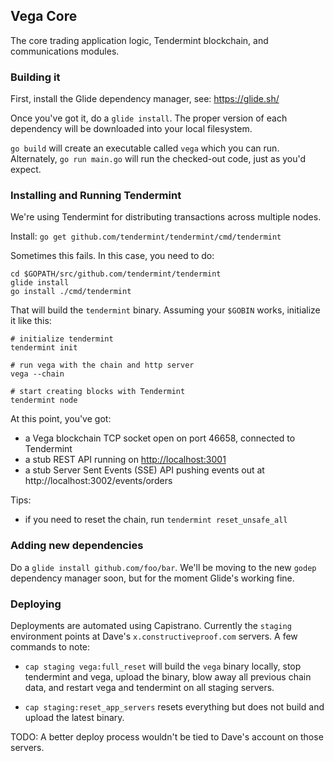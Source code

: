 ## Vega Core

The core trading application logic, Tendermint blockchain, and communications modules.

### Building it

First, install the Glide dependency manager, see: https://glide.sh/

Once you've got it, do a `glide install`. The proper version of each dependency will be downloaded into your local filesystem.

`go build` will create an executable called `vega` which you can run. Alternately, `go run main.go` will run the checked-out code, just as you'd expect.

### Installing and Running Tendermint

We're using Tendermint for distributing transactions across multiple nodes.

Install: `go get github.com/tendermint/tendermint/cmd/tendermint`

Sometimes this fails. In this case, you need to do:

```
cd $GOPATH/src/github.com/tendermint/tendermint
glide install
go install ./cmd/tendermint
```

That will build the `tendermint` binary. Assuming your `$GOBIN` works, initialize it like this:

```
# initialize tendermint
tendermint init

# run vega with the chain and http server
vega --chain

# start creating blocks with Tendermint
tendermint node
```

At this point, you've got:

* a Vega blockchain TCP socket open on port 46658, connected to Tendermint
* a stub REST API running on [http://localhost:3001](http://localhost:3001)
* a stub Server Sent Events (SSE) API pushing events out at http://localhost:3002/events/orders

Tips:

* if you need to reset the chain, run `tendermint reset_unsafe_all`

### Adding new dependencies

Do a `glide install github.com/foo/bar`. We'll be moving to the new `godep` dependency manager soon, but for the moment Glide's working fine.

### Deploying

Deployments are automated using Capistrano. Currently the `staging` environment points at Dave's `x.constructiveproof.com` servers. A few commands to note:

* `cap staging vega:full_reset` will build the `vega` binary locally, stop tendermint and vega, upload the binary, blow away all previous chain data, and restart vega and tendermint on all staging servers.

* `cap staging:reset_app_servers` resets everything but does not build and upload the latest binary.

TODO: A better deploy process wouldn't be tied to Dave's account on those servers.
